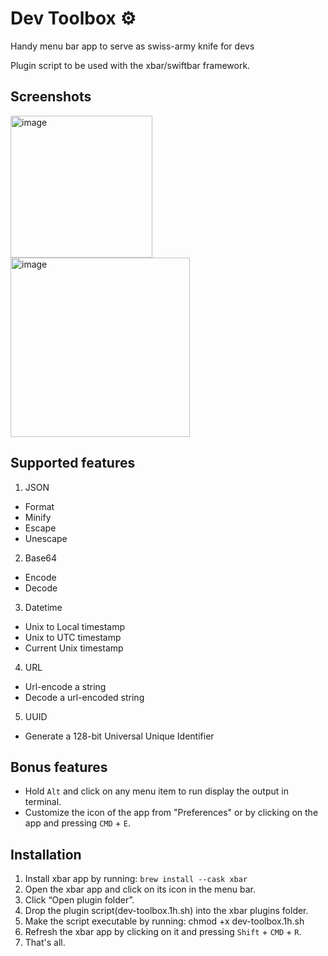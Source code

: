 # Dev Toolbox ⚙️
Handy menu bar app to serve as swiss-army knife for devs

Plugin script to be used with the xbar/swiftbar framework.

## Screenshots

<img width="227" alt="image" src="https://user-images.githubusercontent.com/9376908/185212972-e7624f0c-007c-4234-a7b3-17c003386225.png">

<img width="287" alt="image" src="https://user-images.githubusercontent.com/9376908/185213187-c6ad3f67-217c-47a4-9283-10d92b1f2aa9.png">

## Supported features 
1. JSON
  - Format
  - Minify
  - Escape
  - Unescape
2. Base64
  - Encode
  - Decode
3. Datetime
  - Unix to Local timestamp
  - Unix to UTC timestamp
  - Current Unix timestamp
4. URL
  - Url-encode a string
  - Decode a url-encoded string
5. UUID
  - Generate a 128-bit Universal Unique Identifier
  
## Bonus features
- Hold `Alt` and click on any menu item to run display the output in terminal.
- Customize the icon of the app from "Preferences" or by clicking on the app and pressing `CMD` + `E`.

## Installation
1. Install xbar app by running: `brew install --cask xbar`
2. Open the xbar app and click on its icon in the menu bar.
3. Click “Open plugin folder”.
4. Drop the plugin script(dev-toolbox.1h.sh) into the xbar plugins folder.
5. Make the script executable by running: chmod +x dev-toolbox.1h.sh
6. Refresh the xbar app by clicking on it and pressing `Shift` + `CMD` + `R`.
7. That's all. 

